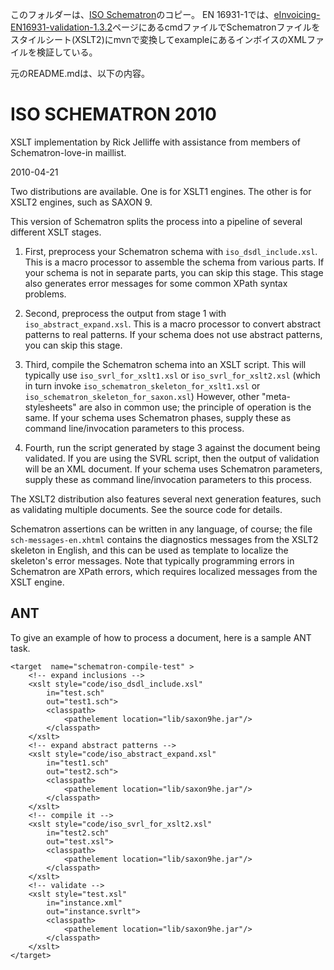 このフォルダーは、[ISO Schematron](https://github.com/Schematron/schematron)のコピー。
EN 16931-1では、[eInvoicing-EN16931-validation-1.3.2](eInvoicing-EN16931-validation-1.3.2)ページにあるcmdファイルでSchematronファイルをスタイルシート(XSLT2)にmvnで変換してexampleにあるインボイスのXMLファイルを検証している。

元のREADME.mdは、以下の内容。
# ISO SCHEMATRON 2010  

XSLT implementation by Rick Jelliffe with assistance from members of Schematron-love-in maillist.

2010-04-21

Two distributions are available. One is for XSLT1 engines. 
The other is for XSLT2 engines, such as SAXON 9.

This version of Schematron splits the process into a pipeline of several different XSLT stages.

1. First, preprocess your Schematron schema with `iso_dsdl_include.xsl`. This is a macro processor to assemble the schema from various parts. If your schema is not in separate parts, you can skip this stage. This stage also generates error messages for some common XPath syntax problems.

2. Second, preprocess the output from stage 1 with `iso_abstract_expand.xsl`. This is a macro processor to convert abstract patterns to real patterns. If your schema does not use abstract patterns, you can skip this stage.

3. Third, compile the Schematron schema into an XSLT script. 
This will typically use `iso_svrl_for_xslt1.xsl` or `iso_svrl_for_xslt2.xsl` (which in turn invoke `iso_schematron_skeleton_for_xslt1.xsl` or `iso_schematron_skeleton_for_saxon.xsl`) However, other "meta-stylesheets" are also in common use; the principle of operation is the same. If your schema uses Schematron phases, supply these as command line/invocation parameters to this process.

4. Fourth, run the script generated by stage 3 against the document being validated. If you are using the SVRL script, then the output of validation will be an XML document. If your schema uses Schematron parameters, supply these as command line/invocation parameters to this process. 

The XSLT2 distribution also features several next generation features, such as validating multiple documents. See the source code for details.

Schematron assertions can be written in any language, of course; the file `sch-messages-en.xhtml` contains the diagnostics messages from the XSLT2 skeleton in English, and this can be used as template to localize the skeleton's error messages. Note that typically programming errors in Schematron are XPath errors, which requires localized messages from the XSLT engine.

## ANT
To give an example of how to process a document, here is a sample ANT task.
```
<target  name="schematron-compile-test" >
	<!-- expand inclusions -->
	<xslt style="code/iso_dsdl_include.xsl"
		in="test.sch"
		out="test1.sch"> 
		<classpath>
			<pathelement location="lib/saxon9he.jar"/>
		</classpath>
	</xslt>
	<!-- expand abstract patterns -->
	<xslt style="code/iso_abstract_expand.xsl"
		in="test1.sch"
		out="test2.sch"> 
		<classpath>
			<pathelement location="lib/saxon9he.jar"/>
		</classpath>
	</xslt>
	<!-- compile it -->
	<xslt style="code/iso_svrl_for_xslt2.xsl"
		in="test2.sch"
		out="test.xsl"> 
		<classpath>
			<pathelement location="lib/saxon9he.jar"/>
		</classpath>
	</xslt>
	<!-- validate -->
	<xslt style="test.xsl"
		in="instance.xml"
		out="instance.svrlt"> 
		<classpath>
			<pathelement location="lib/saxon9he.jar"/>
		</classpath>
	</xslt>
</target>
```		
